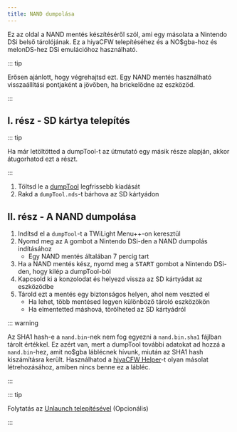 ```yaml
---
title: NAND dumpolása
---
```


Ez az oldal a NAND mentés készítéséről szól, ami egy másolata a Nintendo DSi belső tárolójának. Ez a hiyaCFW telepítéséhez és a NO$gba-hoz és melonDS-hez DSi emulációhoz használható.

::: tip

Erősen ajánlott, hogy végrehajtsd ezt. Egy NAND mentés használható visszaállítási pontjaként a jövőben, ha brickelődne az eszközöd.

:::

## I. rész - SD kártya telepítés

::: tip

Ha már letöltötted a dumpTool-t az útmutató egy másik része alapján, akkor átugorhatod ezt a részt.

:::

1. Töltsd le a [dumpTool](https://github.com/zoogie/dumpTool/releases/latest/download/dumpTool.nds) legfrissebb kiadását
1. Rakd a `dumpTool.nds`-t bárhova az SD kártyádon


## II. rész - A NAND dumpolása

1. Indítsd el a `dumpTool`-t a TWiLight Menu++-on keresztül
1. Nyomd meg az <kbd class="face">A</kbd> gombot a Nintendo DSi-den a NAND dumpolás indításához
   - Egy NAND mentés általában 7 percig tart
1. Ha a NAND mentés kész, nyomd meg a <kbd>START</kbd> gombot a Nintendo DSi-den, hogy kilép a dumpTool-ból
1. Kapcsold ki a konzolodat és helyezd vissza az SD kártyádat az eszközödbe
1. Tárold ezt a mentés egy biztonságos helyen, ahol nem veszted el
   - Ha lehet, több mentésed legyen különböző tároló eszközökön
   - Ha elmentetted máshová, törölheted az SD kártyádról

::: warning

Az SHA1 hash-e a `nand.bin`-nek nem fog egyezni a `nand.bin.sha1` fájlban tárolt értékkel. Ez azért van, mert a dumpTool további adatokat ad hozzá a `nand.bin`-hez, amit no$gba láblécnek hívunk, miután az SHA1 hash kiszámításra került. Használhatod a [hiyaCFW Helper](https://github.com/mondul/HiyaCFW-Helper/releases)-t olyan másolat létrehozásához, amiben nincs benne ez a lábléc.

:::

::: tip

Folytatás az [Unlaunch telepítésével](installing-unlaunch.html) (Opcionális)

:::
